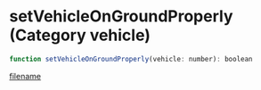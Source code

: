 # setVehicleOnGroundProperly (Category vehicle)

```js
function setVehicleOnGroundProperly(vehicle: number): boolean
```

[filename](setVehicleOnGroundProperly_m.md ':include')